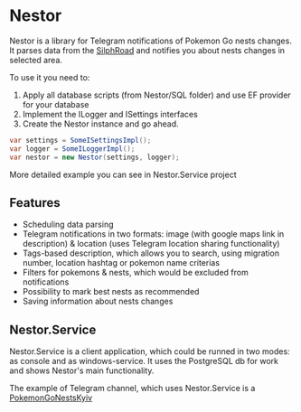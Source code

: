 # Nestor
Nestor is a library for Telegram notifications of Pokemon Go nests changes. It parses data from the [SilphRoad](thesilphroad.com/atlas) and notifies you about nests changes in selected area.

To use it you need to:
1.	Apply all database scripts (from Nestor/SQL folder) and use EF provider for your database
2.	Implement the ILogger and ISettings interfaces
3.	Create the Nestor instance and go ahead.
```C#
var settings = SomeISettingsImpl();
var logger = SomeILoggerImpl();
var nestor = new Nestor(settings, logger);
```
More detailed example you can see in Nestor.Service project

## Features
* Scheduling data parsing
* Telegram notifications in two formats: image (with google maps link in description) & location (uses Telegram location sharing functionality)
* Tags-based description, which allows you to search, using migration number, location hashtag or pokemon name criterias
* Filters for pokemons & nests, which would be excluded from notifications
* Possibility to mark best nests as recommended
* Saving information about nests changes

## Nestor.Service
Nestor.Service is a client application, which could be runned in two modes: as console and as windows-service. It uses the PostgreSQL db for work and shows Nestor's main functionality.

The example of Telegram channel, which uses Nestor.Service is a [PokemonGoNestsKyiv](https://t.me/PokemonGoNestsKyiv)